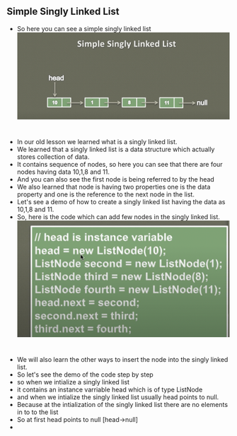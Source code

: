 ## Simple Singly Linked List
- So here you can see a simple singly linked list
![](img/1.png)
#
- In our old lesson we learned what is a singly linked list.
- We learned that a singly linked list is a data structure which actually stores collection of data.
- It contains sequence of nodes, so here you can see that there are four nodes having data 10,1,8 and 11.
- And you can also see the first node is being referred to by the head
- We also learned that node is having two properties one is the data property and one is the reference to the next node in the list.
- Let's see a demo of how to create a singly linked list having the data as 10,1,8 and 11.
- So, here is the code which can add few nodes in the singly linked list.
![](img/2.png)
#
- We will also learn the other ways to insert the node into the singly linked list.
- So let's see the demo of the code step by step
- so when we intialize a singly linked list
- it contains an instance varriable head which is of type ListNode 
- and when we intialize the singly linked list usually head points to null.
- Because at the intialization of the singly linked list there are no elements in to to the list
- So at first head points to null [head->null]
- 